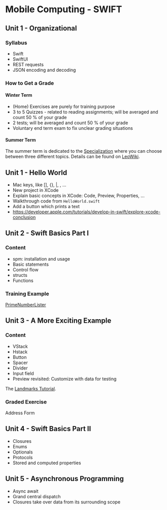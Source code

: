 # Mobile Computing - SWIFT

## Unit 1 - Organizational
### Syllabus
- Swift
- SwiftUI
- REST requests
- JSON encoding and decoding

### How to Get a Grade
#### Winter Term
- (Home) Exercises are purely for training purpose
- 3 to 5 Quizzes - related to reading assignments; will be averaged and count 50 % of your grade
- 2 tests; will be averaged and count 50 % of your grade
- Voluntary end term exam to fix unclear grading situations

#### Summer Term
The summer term is dedicated to the [Specialization](https://leowiki.htl-leonding.ac.at/doku.php?id=class:medt_spezialisierung) where you can choose between three different topics. Details can be found on [LeoWiki](https://leowiki.htl-leonding.ac.at/doku.php?id=class:medt_spezialisierung).

## Unit 1 - Hello World
- Mac keys, like [], {}, |, \, ...
- New project in XCode
- Explain basic concepts in XCode: Code, Preview, Properties, ...
- Walkthrough code from `HelloWorld.swift`
- Add a button which prints a text
- https://developer.apple.com/tutorials/develop-in-swift/explore-xcode-conclusion

## Unit 2 - Swift Basics Part I
### Content
- spm: installation and usage
- Basic statements
- Control flow
- structs
- Functions

### Training Example
[PrimeNumberLister](https://github.com/htl-leo-medtmc-4/prime-number-lister-starter-code)

## Unit 3 - A More Exciting Example
### Content
- VStack
- Hstack
- Button
- Spacer
- Divider
- Input field
- Preview revisited: Customize with data for testing

The [Landmarks Tutorial](https://developer.apple.com/tutorials/swiftui).

### Graded Exercise
Address Form

## Unit 4 - Swift Basics Part II
- Closures
- Enums
- Optionals
- Protocols
- Stored and computed properties

## Unit 5 - Asynchronous Programming
- Async await
- Grand central dispatch
- Closures take over data from its surrounding scope
